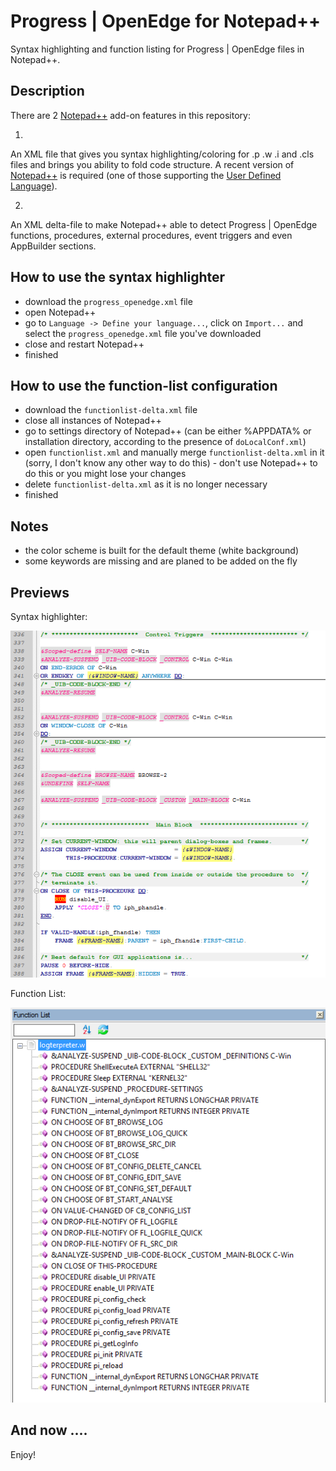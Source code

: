 Progress | OpenEdge for Notepad++
=================================

Syntax highlighting and function listing for Progress | OpenEdge files in Notepad++.


Description
-----------
There are 2 [Notepad++](http://notepad-plus-plus.org/) add-on features in this repository:

1.
An XML file that gives you syntax highlighting/coloring for .p .w .i and .cls files and brings you ability to fold code structure.
A recent version of [Notepad++](http://notepad-plus-plus.org/) is required (one of those supporting the [User Defined Language](http://udl20.weebly.com/ "User Defined Language")).

2.
An XML delta-file to make Notepad++ able to detect Progress | OpenEdge functions, procedures, external procedures, event triggers and even AppBuilder sections.


How to use the syntax highlighter
---------------------------------
 - download the `progress_openedge.xml` file
 - open Notepad++
 - go to  `Language -> Define your language...`,  click on  `Import...` and select the `progress_openedge.xml` file you've downloaded
 - close and restart Notepad++
 - finished


How to use the function-list configuration
------------------------------------------
 - download the `functionlist-delta.xml` file
 - close all instances of Notepad++
 - go to settings directory of Notepad++ (can be either %APPDATA% or installation directory, according to the presence of `doLocalConf.xml`)
 - open `functionlist.xml` and manually merge `functionlist-delta.xml` in it (sorry, I don't know any other way to do this) - don't use Notepad++ to do this or you might lose your changes
 - delete `functionlist-delta.xml` as it is no longer necessary
 - finished


Notes
-----
 - the color scheme is built for the default theme (white background)
 - some keywords are missing and are planed to be added on the fly


Previews
--------

Syntax highlighter:

![](preview-syntax.png)


Function List:

![](preview-functions.png)


And now ....
------------
Enjoy!
